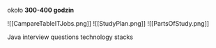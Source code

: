 około **300-400 godzin**

![[CampareTableITJobs.png]]
![[StudyPlan.png]]
![[PartsOfStudy.png]]

Java interview questions
technology stacks